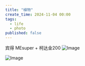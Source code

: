 ```yaml
---
title: "植物"
create_time: 2024-11-04 00:00
tags:
  - life
  - photo
published: false
---
```



宾得 MEsuper + 柯达金200
![Image](/2024-11-06-plant/3.JPG)

![Image](/2024-11-06-plant/4.JPG)

